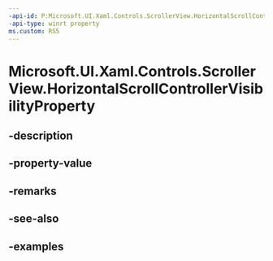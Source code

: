 ```yaml
---
-api-id: P:Microsoft.UI.Xaml.Controls.ScrollerView.HorizontalScrollControllerVisibilityProperty
-api-type: winrt property
ms.custom: RS5
---
```


<!-- Property syntax.
public DependencyProperty HorizontalScrollControllerVisibilityProperty { get; }
-->

# Microsoft.UI.Xaml.Controls.ScrollerView.HorizontalScrollControllerVisibilityProperty

## -description

## -property-value

## -remarks

## -see-also

## -examples

